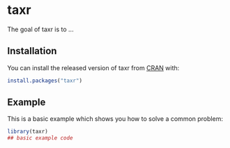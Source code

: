 
# taxr

<!-- badges: start -->
<!-- badges: end -->

The goal of taxr is to ...

## Installation

You can install the released version of taxr from [CRAN](https://CRAN.R-project.org) with:

``` r
install.packages("taxr")
```

## Example

This is a basic example which shows you how to solve a common problem:

``` r
library(taxr)
## basic example code
```

